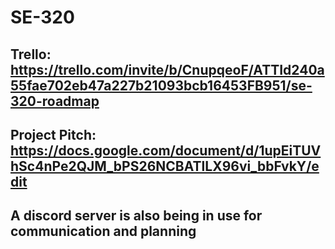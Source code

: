 # SE-320

## Trello: https://trello.com/invite/b/CnupqeoF/ATTId240a55fae702eb47a227b21093bcb16453FB951/se-320-roadmap

## Project Pitch: https://docs.google.com/document/d/1upEiTUVhSc4nPe2QJM_bPS26NCBATlLX96vi_bbFvkY/edit

## A discord server is also being in use for communication and planning
